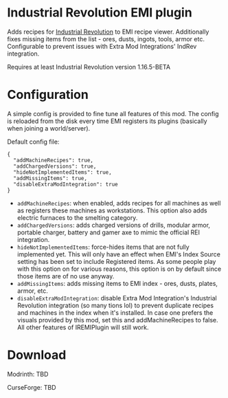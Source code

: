 # Industrial Revolution EMI plugin
Adds recipes for [Industrial Revolution](https://github.com/GabrielOlvH/Industrial-Revolution) to EMI recipe viewer. Additionally fixes missing items from the list - ores, dusts, ingots, tools, armor etc. Configurable to prevent issues with Extra Mod Integrations' IndRev integration.

Requires at least Industrial Revolution version 1.16.5-BETA

# Configuration

A simple config is provided to fine tune all features of this mod. The config is reloaded from the disk every time EMI registers its plugins (basically when joining a world/server).

Default config file:
```
{
  "addMachineRecipes": true,
  "addChargedVersions": true,
  "hideNotImplementedItems": true,
  "addMissingItems": true,
  "disableExtraModIntegration": true
}
```

 - `addMachineRecipes`: when enabled, adds recipes for all machines as well as registers these machines as workstations. This option also adds electric furnaces to the smelting category.
 - `addChargedVersions`: adds charged versions of drills, modular armor, portable charger, battery and gamer axe to mimic the official REI integration.
 - `hideNotImplementedItems`: force-hides items that are not fully implemented yet. This will only have an effect when EMI's Index Source setting has been set to include Registered items. As some people play with this option on for various reasons, this option is on by default since those items are of no use anyway.
 - `addMissingItems`: adds missing items to EMI index - ores, dusts, plates, armor, etc.
 - `disableExtraModIntegration`: disable Extra Mod Integration's Industrial Revolution integration (so many tions lol) to prevent duplicate recipes and machines in the index when it's installed. In case one prefers the visuals provided by this mod, set this and addMachineRecipes to false. All other features of IREMIPlugin will still work.

# Download

Modrinth: TBD

CurseForge: TBD
